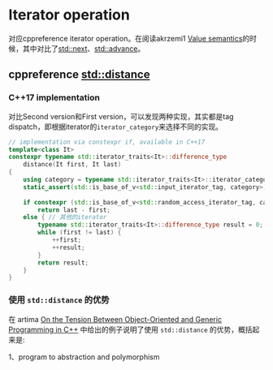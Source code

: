 # Iterator operation

对应cppreference iterator operation。在阅读akrzemi1 [Value semantics](https://akrzemi1.wordpress.com/2012/02/03/value-semantics/)的时候，其中对比了[std::next](https://en.cppreference.com/w/cpp/iterator/next)、[std::advance](https://en.cppreference.com/w/cpp/iterator/advance)。

## cppreference [std::distance](https://en.cppreference.com/w/cpp/iterator/distance)



### C++17 implementation

对比Second version和First version，可以发现两种实现，其实都是tag dispatch，即根据iterator的`iterator_category`来选择不同的实现。

```c++
// implementation via constexpr if, available in C++17
template<class It>
constexpr typename std::iterator_traits<It>::difference_type
    distance(It first, It last)
{
    using category = typename std::iterator_traits<It>::iterator_category;
    static_assert(std::is_base_of_v<std::input_iterator_tag, category>);
 
    if constexpr (std::is_base_of_v<std::random_access_iterator_tag, category>) // random access iterator
        return last - first;
    else { // 其他的iterator
        typename std::iterator_traits<It>::difference_type result = 0;
        while (first != last) {
            ++first;
            ++result;
        }
        return result;
    }
}
```



### 使用 `std::distance` 的优势

在 artima [On the Tension Between Object-Oriented and Generic Programming in C++](https://www.artima.com/cppsource/type_erasure.html) 中给出的例子说明了使用 `std::distance` 的优势，概括起来是:

1、program to abstraction and polymorphism


